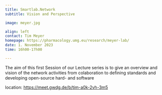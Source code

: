```yaml
---
title: Smartlab.Network
subtitle: Vision and Perspective

image: meyer.jpg

align: left
contact: Tim Meyer
homepage: https://pharmacology.umg.eu/research/meyer-lab/
date: 1. November 2023
time: 16h00-17h00

---
```


The aim of this first Session of our Lecture series is to give an overview and vision of the network
activities from colaboration to defining standards and developing open-source hard- and software

location: https://meet.gwdg.de/b/tim-a0k-2vh-3m5